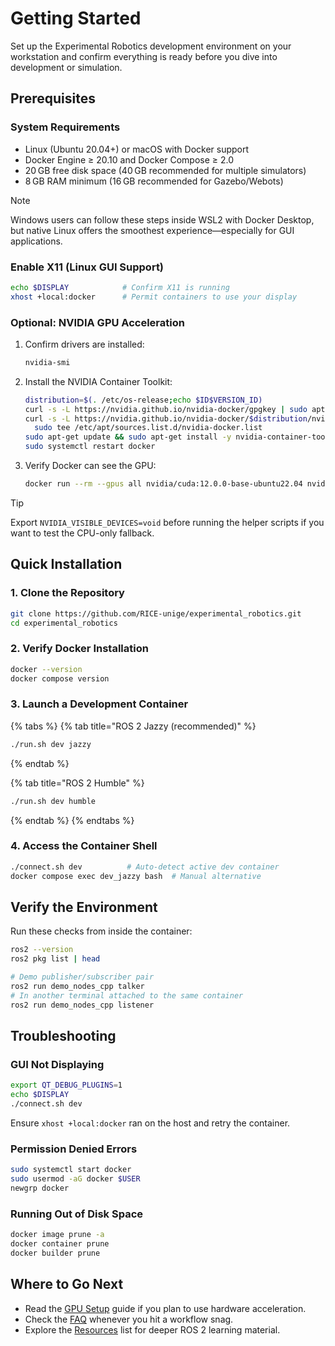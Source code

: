 # Getting Started

Set up the Experimental Robotics development environment on your workstation and confirm everything is ready before you dive into development or simulation.

## Prerequisites

### System Requirements

- Linux (Ubuntu 20.04+) or macOS with Docker support
- Docker Engine ≥ 20.10 and Docker Compose ≥ 2.0
- 20 GB free disk space (40 GB recommended for multiple simulators)
- 8 GB RAM minimum (16 GB recommended for Gazebo/Webots)

> [!note]
> Windows users can follow these steps inside WSL2 with Docker Desktop, but native Linux offers the smoothest experience—especially for GUI applications.

### Enable X11 (Linux GUI Support)

```bash
echo $DISPLAY            # Confirm X11 is running
xhost +local:docker      # Permit containers to use your display
```

### Optional: NVIDIA GPU Acceleration

1. Confirm drivers are installed:
   ```bash
   nvidia-smi
   ```
2. Install the NVIDIA Container Toolkit:
   ```bash
   distribution=$(. /etc/os-release;echo $ID$VERSION_ID)
   curl -s -L https://nvidia.github.io/nvidia-docker/gpgkey | sudo apt-key add -
   curl -s -L https://nvidia.github.io/nvidia-docker/$distribution/nvidia-docker.list | \
     sudo tee /etc/apt/sources.list.d/nvidia-docker.list
   sudo apt-get update && sudo apt-get install -y nvidia-container-toolkit
   sudo systemctl restart docker
   ```
3. Verify Docker can see the GPU:
   ```bash
   docker run --rm --gpus all nvidia/cuda:12.0.0-base-ubuntu22.04 nvidia-smi
   ```

> [!tip]
> Export `NVIDIA_VISIBLE_DEVICES=void` before running the helper scripts if you want to test the CPU-only fallback.

## Quick Installation

### 1. Clone the Repository

```bash
git clone https://github.com/RICE-unige/experimental_robotics.git
cd experimental_robotics
```

### 2. Verify Docker Installation

```bash
docker --version
docker compose version
```

### 3. Launch a Development Container

{% tabs %}
{% tab title="ROS 2 Jazzy (recommended)" %}
```bash
./run.sh dev jazzy
```
{% endtab %}

{% tab title="ROS 2 Humble" %}
```bash
./run.sh dev humble
```
{% endtab %}
{% endtabs %}

### 4. Access the Container Shell

```bash
./connect.sh dev          # Auto-detect active dev container
docker compose exec dev_jazzy bash  # Manual alternative
```

## Verify the Environment

Run these checks from inside the container:

```bash
ros2 --version
ros2 pkg list | head

# Demo publisher/subscriber pair
ros2 run demo_nodes_cpp talker
# In another terminal attached to the same container
ros2 run demo_nodes_cpp listener
```

## Troubleshooting

### GUI Not Displaying

```bash
export QT_DEBUG_PLUGINS=1
echo $DISPLAY
./connect.sh dev
```

Ensure `xhost +local:docker` ran on the host and retry the container.

### Permission Denied Errors

```bash
sudo systemctl start docker
sudo usermod -aG docker $USER
newgrp docker
```

### Running Out of Disk Space

```bash
docker image prune -a
docker container prune
docker builder prune
```

## Where to Go Next

- Read the [GPU Setup](../reference/gpu-setup.md) guide if you plan to use hardware acceleration.
- Check the [FAQ](../reference/faq.md) whenever you hit a workflow snag.
- Explore the [Resources](../reference/resources.md) list for deeper ROS 2 learning material.

